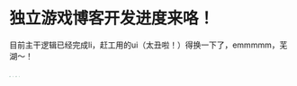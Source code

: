 # 独立游戏博客开发进度来咯！

目前主干逻辑已经完成li，赶工用的ui（太丑啦！）得换一下了，emmmmm，芜湖～！

<img src="/Indie_Games_Blog/2023_9_15/2023_9_15_img4.webp" style="zoom:10%">

<img src="/Indie_Games_Blog/2023_9_15/2023_9_15_img3.webp" style="zoom:10%">

<img src="/Indie_Games_Blog/2023_9_15/2023_9_15_img2.webp" style="zoom:10%">

<img src="/Indie_Games_Blog/2023_9_15/2023_9_15_img1.webp" style="zoom:10%">